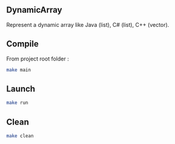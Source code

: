 ## DynamicArray

Represent a dynamic array like Java (list), C# (list), C++ (vector).  

## Compile

From project root folder :  

```sh
make main
```

## Launch

```sh
make run
```

## Clean 

```sh
make clean
```